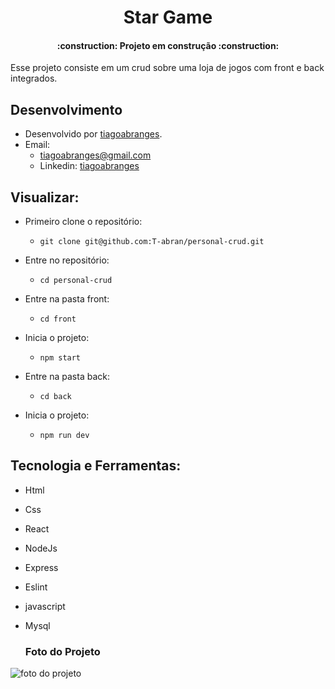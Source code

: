 <h1 align="center"> Star Game </h1>

<h4 align="center"> 
    :construction:  Projeto em construção  :construction:
</h4>

Esse projeto consiste em um crud sobre uma loja de jogos com front e back integrados.

## Desenvolvimento
 - Desenvolvido por <a href="https://www.linkedin.com/in/tiagoabranges/" target="_blank">tiagoabranges</a>.
 - Email:
   - tiagoabranges@gmail.com
   - Linkedin: <a href="https://www.linkedin.com/in/tiagoabranges/" target="_blank">tiagoabranges</a>

## Visualizar:
 - Primeiro clone o repositório:
    - ``` git clone git@github.com:T-abran/personal-crud.git ```
 - Entre no repositório: 
   - ``` cd personal-crud ```
    
 - Entre na pasta front:
   - ``` cd front ```
 - Inicia o projeto:
    - ``` npm start ```
  
 - Entre na pasta back:
   - ``` cd back ```
 - Inicia o projeto:
    - ``` npm run dev ```
    
 ## Tecnologia e Ferramentas:
   - Html
   - Css
   - React
   - NodeJs
   - Express
   - Eslint
   - javascript
   - Mysql
   
     <h3 align="left"> Foto do Projeto </h3>
 <img src="./src/images/" alt="foto do projeto" />
